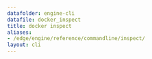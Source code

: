 ```yaml
---
datafolder: engine-cli
datafile: docker_inspect
title: docker inspect
aliases:
- /edge/engine/reference/commandline/inspect/
layout: cli
---
```


<!--
This page is automatically generated from Docker's source code. If you want to
suggest a change to the text that appears here, open a ticket or pull request
in the source repository on GitHub:

https://github.com/docker/cli
-->